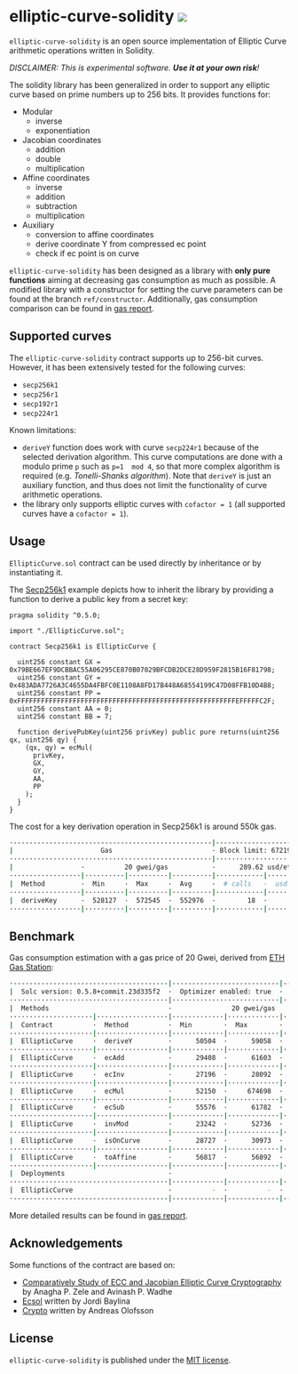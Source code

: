 # elliptic-curve-solidity [![](https://travis-ci.com/witnet/elliptic-curve-solidity.svg?branch=master)](https://travis-ci.com/witnet/elliptic-curve-solidity)

`elliptic-curve-solidity` is an open source implementation of Elliptic Curve arithmetic operations written in Solidity.

_DISCLAIMER: This is experimental software. **Use it at your own risk**!_

The solidity library has been generalized in order to support any elliptic curve based on prime numbers up to 256 bits. It provides functions for:

- Modular
  - inverse
  - exponentiation
- Jacobian coordinates
  - addition
  - double
  - multiplication
- Affine coordinates
  - inverse
  - addition
  - subtraction
  - multiplication
- Auxiliary
  - conversion to affine coordinates
  - derive coordinate Y from compressed ec point
  - check if ec point is on curve

`elliptic-curve-solidity` has been designed as a library with **only pure functions** aiming at decreasing gas consumption as much as possible.
A modified library with a constructor for setting the curve parameters can be found at the branch `ref/constructor`.
Additionally, gas consumption comparison can be found in [gas report][benchmark].

## Supported curves

The `elliptic-curve-solidity` contract supports up to 256-bit curves. However, it has been extensively tested for the following curves:

- `secp256k1`
- `secp256r1`
- `secp192r1`
- `secp224r1`

Known limitations:

- `deriveY` function does work with curve `secp224r1` because of the selected derivation algorithm. This curve computations are done with a modulo prime `p` such as `p=1  mod 4`, so that more complex algorithm is required (e.g. *Tonelli-Shanks algorithm*). Note that `deriveY` is just an auxiliary function, and thus does not limit the functionality of curve arithmetic operations.
- the library only supports elliptic curves with `cofactor = 1` (all supported curves have a `cofactor = 1`).

## Usage

`EllipticCurve.sol` contract can be used directly by inheritance or by instantiating it.

The [Secp256k1](https://github.com/witnet/elliptic-curve-solidity/blob/master/examples/Secp256k1.sol) example depicts how to inherit the library by providing a function to derive a public key from a secret key:

```solidity
pragma solidity ^0.5.0;

import "./EllipticCurve.sol";

contract Secp256k1 is EllipticCurve {

  uint256 constant GX = 0x79BE667EF9DCBBAC55A06295CE870B07029BFCDB2DCE28D959F2815B16F81798;
  uint256 constant GY = 0x483ADA7726A3C4655DA4FBFC0E1108A8FD17B448A68554199C47D08FFB10D4B8;
  uint256 constant PP = 0xFFFFFFFFFFFFFFFFFFFFFFFFFFFFFFFFFFFFFFFFFFFFFFFFFFFFFFFEFFFFFC2F;
  uint256 constant AA = 0;
  uint256 constant BB = 7;

  function derivePubKey(uint256 privKey) public pure returns(uint256 qx, uint256 qy) {
    (qx, qy) = ecMul(
      privKey,
      GX,
      GY,
      AA,
      PP
    );
  }
}
```

The cost for a key derivation operation in Secp256k1 is around 550k gas.

```bash
·--------------------------------------------------|--------------------------·
|                      Gas                         · Block limit: 6721975 gas │
···················································|···························
|                 ·          20 gwei/gas           ·      289.62 usd/eth      │
··················|··········|··········|··········|············|··············
|  Method         ·  Min     ·  Max     ·  Avg     ·  # calls   ·  usd (avg)  │
··················|··········|··········|··········|············|··············
|  deriveKey      ·  528127  ·  572545  ·  552976  ·        18  ·       3.71  │
··················|··········|··········|··········|············|··············
```

## Benchmark

Gas consumption estimation with a gas price of 20 Gwei, derived from [ETH Gas Station](https://ethgasstation.info/):

```bash
·---------------------------------------|---------------------------|-------------|----------------------------·
|  Solc version: 0.5.8+commit.23d335f2  ·  Optimizer enabled: true  ·  Runs: 200  ·  Block limit: 6721975 gas  │
········································|···························|·············|·····························
|  Methods                              ·               20 gwei/gas               ·       335.29 usd/eth       │
·····················|··················|·············|·············|·············|··············|··············
|  Contract          ·  Method          ·  Min        ·  Max        ·  Avg        ·  # calls     ·  usd (avg)  │
·····················|··················|·············|·············|·············|··············|··············
|  EllipticCurve     ·  deriveY         ·      50504  ·      59058  ·      54858  ·           6  ·       0.37  │
·····················|··················|·············|·············|·············|··············|··············
|  EllipticCurve     ·  ecAdd           ·      29408  ·      61603  ·      48298  ·          24  ·       0.32  │
·····················|··················|·············|·············|·············|··············|··············
|  EllipticCurve     ·  ecInv           ·      27196  ·      28092  ·      27644  ·           4  ·       0.19  │
·····················|··················|·············|·············|·············|··············|··············
|  EllipticCurve     ·  ecMul           ·      52150  ·     674698  ·     137948  ·          29  ·       0.93  │
·····················|··················|·············|·············|·············|··············|··············
|  EllipticCurve     ·  ecSub           ·      55576  ·      61782  ·      58907  ·           8  ·       0.40  │
·····················|··················|·············|·············|·············|··············|··············
|  EllipticCurve     ·  invMod          ·      23242  ·      52736  ·      37591  ·           8  ·       0.25  │
·····················|··················|·············|·············|·············|··············|··············
|  EllipticCurve     ·  isOnCurve       ·      28727  ·      30973  ·      29866  ·           8  ·       0.20  │
·····················|··················|·············|·············|·············|··············|··············
|  EllipticCurve     ·  toAffine        ·      56817  ·      56892  ·      56855  ·           4  ·       0.38  │
·····················|··················|·············|·············|·············|··············|··············
|  Deployments                          ·                                         ·  % of limit  ·             │
········································|·············|·············|·············|··············|··············
|  EllipticCurve                        ·          -  ·          -  ·     822657  ·      12.2 %  ·       5.52  │
·---------------------------------------|-------------|-------------|-------------|--------------|-------------·
```

More detailed results can be found in [gas report][benchmark].

## Acknowledgements

Some functions of the contract are based on:

- [Comparatively Study of ECC and Jacobian Elliptic Curve Cryptography](https://pdfs.semanticscholar.org/5c64/29952e08025a9649c2b0ba32518e9a7fb5c2.pdf) by Anagha P. Zele and Avinash P. Wadhe
- [Ecsol](https://github.com/jbaylina/ecsol/) written by Jordi Baylina
- [Crypto](https://github.com/androlo/standard-contracts) written by Andreas Olofsson

## License

`elliptic-curve-solidity` is published under the [MIT license][license].

[license]: https://github.com/witnet/elliptic-curve-solidity/blob/master/LICENSE
[benchmark]: https://github.com/witnet/elliptic-curve-solidity/blob/master/benchmark/GAS.md
